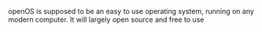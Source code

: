 openOS is supposed to be an easy to use operating system, running on any modern computer. It will largely open source and free to use
